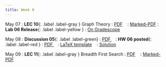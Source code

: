 ```yaml
---
title: Week 6
---
```


May 07
: **LEC 10**{: .label .label-gray } Graph Theory
  : [PDF](lectures/10-graph-theory/Lec10.pdf) &nbsp;&nbsp;
  : [Marked-PDF](lectures/10-graph-theory/Lec10-marked.pdf)
: **Lab 06 Release**{: .label .label-yellow } 
  : [On Gradescope](#)

May 08
: **Discussion 05**{: .label .label-green}
  : [PDF ](discussion/discussion-05.pdf) &nbsp;&nbsp;
: **HW 06 posted**{: .label .label-red }
  : [PDF ](homeworks/HW06/HW06.pdf) &nbsp;&nbsp;
  : [LaTeX template](homeworks/HW06/template.zip) &nbsp;&nbsp;
  : [Solution](#)

May 09
: **LEC 11**{: .label .label-gray } Breadth First Search
  : [PDF](lectures/11-bfs-pt_I/Lec11.pdf) &nbsp;&nbsp;
  : [Marked-PDF](lectures/11-bfs-pt_I/Lec11-marked.pdf)

